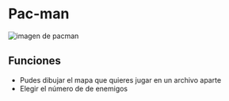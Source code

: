 # Pac-man
![imagen de pacman](https://cloudfront-eu-central-1.images.arcpublishing.com/prisa/U55KB44VIO43FECCAMOE5UAB5Q.jpg)
## Funciones

* Pudes dibujar el mapa que quieres jugar en un archivo aparte
* Elegir el número de de enemigos

 
